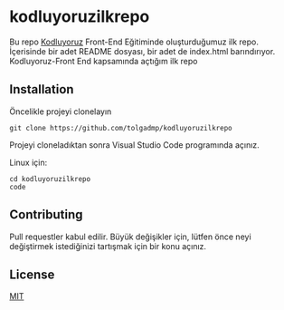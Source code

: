 # kodluyoruzilkrepo
Bu repo [Kodluyoruz](kodluyoruz.org) Front-End Eğitiminde oluşturduğumuz ilk repo. İçerisinde bir adet 
README dosyası, bir adet de index.html barındırıyor.
Kodluyoruz-Front End kapsamında açtığım ilk repo

## Installation
Öncelikle projeyi clonelayın
```
git clone https://github.com/tolgadmp/kodluyoruzilkrepo
```
Projeyi cloneladıktan sonra Visual Studio Code programında açınız.

Linux için:

```
cd kodluyoruzilkrepo
code
```
## Contributing
Pull requestler kabul edilir. Büyük değişikler için, lütfen önce neyi değiştirmek
istediğinizi tartışmak için bir konu açınız.

## License

[MIT](#)
